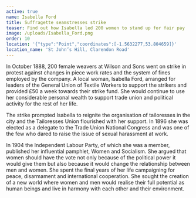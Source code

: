 ```yaml
---
active: true
name: Isabella Ford
title: Suffragette seamstresses strike
teaser: Find out how Isabella led 200 women to stand up for fair pay
image: /uploads/Isabella_Ford.png
order: 10
location: '{"type":"Point","coordinates":[-1.5632277,53.804659]}'
location_name: 'St John’s Hill, Clarendon Road'
---
```

In October 1888, 200 female weavers at Wilson and Sons went on strike in protest against changes in piece work rates and the system of fines employed by the company. A local woman, Isabella Ford, arranged for leaders of the General Union of Textile Workers to support the strikers and provided £50 a week towards their strike fund. She would continue to use her considerable personal wealth to support trade union and political activity for the rest of her life.

The strike prompted Isabella to reignite the organisation of tailoresses in the city and the Tailoresses Union flourished with her support.  In 1896 she was elected as a delegate to the Trade Union National Congress and was one of the few who dared to raise the issue of  sexual harassment at work.

In 1904 the Independent Labour Party, of which she was a member, published her influential pamphlet, Women and Socialism.  She argued that women should have the vote not only because of the political power it would give them but also because it would change the relationship between men and women.  She spent the final years of her life campaigning for peace, disarmament and international cooperation.  She sought the creation of a new world where women and men would realise their full potential as human beings and live in harmony with each other and their environment.
